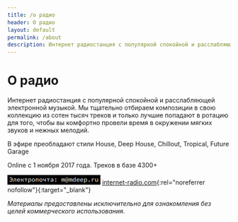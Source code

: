 ```yaml
---
title: /о радио
header: О радио
layout: default
permalink: /about
description: Интернет радиостанция с популярной спокойной и расслабляющей электронной музыкой.
---
```


# О радио

Интернет радиостанция с популярной спокойной и расслабляющей электронной музыкой. Мы тщательно отбираем композиции в свою коллекцию из сотен тысяч треков и только лучшие попадают в ротацию для того, чтобы вы комфортно провели время в окружении мягких звуков и нежных мелодий.

В эфире преобладают стили House, Deep House, Chillout, Tropical, Future Garage

Online с 1 ноября 2017 года. Треков в базе 4300+

![Электропочта](/assets/img/mail.png)
[internet-radio.com](https://www.internet-radio.com){:rel="noreferrer nofollow"}{:target="_blank"}

*Материалы предоставлены исключительно для ознакомления без целей коммерческого использования.*

